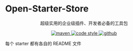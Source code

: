 # Open-Starter-Store

<p align="center">
超级实用的企业级插件、开发者必备的工具包
</p>

<p align="center">
  <a href="https://search.maven.org/search?q=g:com.saucesubfresh%20a:open-starter-*">
    <img alt="maven" src="https://img.shields.io/github/v/release/lijunping365/Open-Starter-Store?include_prereleases&logo=Open-Starter-Store&style=plastic">
  </a>

  <a href="https://www.apache.org/licenses/LICENSE-2.0">
    <img alt="code style" src="https://img.shields.io/badge/license-Apache%202-4EB1BA.svg?style=flat-square">
  </a>

  <a href="https://github.com/lijunping365/Open-Starter-Store">
    <img alt="github" src="https://img.shields.io/github/stars/lijunping365/Open-Starter-Store" >
  </a>
</p>

每个 starter 都有各自的 README 文件
